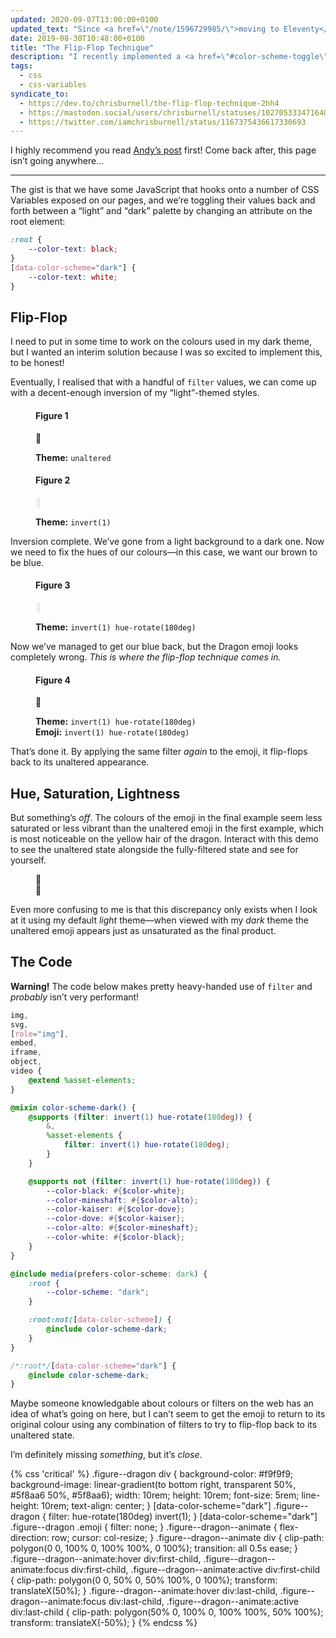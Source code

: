 ```yaml
---
updated: 2020-09-07T13:00:00+0100
updated_text: "Since <a href=\"/note/1596729985/\">moving to Eleventy</a> I have put a bit more thought and effort into how I would transition my design from light to dark, and no longer use the <code>filter()</code> technique described below."
date: 2019-08-30T10:48:00+0100
title: "The Flip-Flop Technique"
description: "I recently implemented a <a href=\"#color-scheme-toggle\">colour scheme toggler</a> in the footer of my website, following <a href=\"https://hankchizljaw.com\" rel=\"external\">Andy Bell’s</a> guide, <a href=\"https://hankchizljaw.com/wrote/create-a-user-controlled-dark-or-light-mode\" rel=\"external\">Create a user controlled dark or light mode</a>, and found a wonky but fun alternative solution for styling my dark theme which leverages CSS’s filter property."
tags:
  - css
  - css-variables
syndicate_to:
  - https://dev.to/chrisburnell/the-flip-flop-technique-2hh4
  - https://mastodon.social/users/chrisburnell/statuses/102705333471640919
  - https://twitter.com/iamchrisburnell/status/1167375436617330693
---
```


I highly recommend you read [Andy’s post](https://hankchizljaw.com/wrote/create-a-user-controlled-dark-or-light-mode/) first! Come back after, this page isn’t going anywhere…

--------

The gist is that we have some JavaScript that hooks onto a number of CSS Variables exposed on our pages, and we’re toggling their values back and forth between a <q>light</q> and <q>dark</q> palette by changing an attribute on the root element:

```css
:root {
    --color-text: black;
}
[data-color-scheme="dark"] {
    --color-text: white;
}
```

## Flip-Flop

I need to put in some time to work on the colours used in my dark theme, but I wanted an interim solution because I was so excited to implement this, to be honest!

Eventually, I realised that with a handful of `filter` values, we can come up with a decent-enough inversion of my <q>light</q>-themed styles.

<figure class="figure--dragon">
    <h4>Figure 1</h4>
    <div>
        <c-emoji aria-label="Dragon Face">🐲</c-emoji>
    </div>
    <p>
        <strong>Theme:</strong> <code>unaltered</code>
    </p>
</figure>

<figure class="figure--dragon">
    <h4>Figure 2</h4>
    <div style="filter: invert(1);">
        <c-emoji aria-label="Dragon Face">🐲</c-emoji>
    </div>
    <p>
        <strong>Theme:</strong> <code>invert(1)</code>
    </p>
</figure>

Inversion complete. We’ve gone from a light background to a dark one. Now we need to fix the hues of our colours—in this case, we want our brown to be blue.

<figure class="figure--dragon">
    <h4>Figure 3</h4>
    <div style="filter: invert(1) hue-rotate(180deg);">
        <c-emoji aria-label="Dragon Face">🐲</c-emoji>
    </div>
    <p>
        <strong>Theme:</strong> <code>invert(1) hue-rotate(180deg)</code>
    </p>
</figure>

Now we’ve managed to get our blue back, but the Dragon emoji looks completely wrong. *This is where the flip-flop technique comes in.*

<figure class="figure--dragon">
    <h4>Figure 4</h4>
    <div style="filter: invert(1) hue-rotate(180deg);">
        <c-emoji aria-label="Dragon Face" style="filter: invert(1) hue-rotate(180deg);">🐲</c-emoji>
    </div>
    <p>
        <strong>Theme:</strong> <code>invert(1) hue-rotate(180deg)</code>
        <br>
        <strong>Emoji:</strong> <code>invert(1) hue-rotate(180deg)</code>
    </p>
</figure>

That’s done it. By applying the same filter *again* to the emoji, it flip-flops back to its unaltered appearance.

## Hue, Saturation, Lightness

But something’s *off*. The colours of the emoji in the final example seem less saturated or less vibrant than the unaltered emoji in the first example, which is most noticeable on the yellow hair of the dragon. Interact with this demo to see the unaltered state alongside the fully-filtered state and see for yourself.

<figure class="figure--dragon  figure--dragon--animate" tabindex="0">
    <div>
        <c-emoji aria-label="Dragon Face">🐲</c-emoji>
    </div>
    <div style="filter: invert(1) hue-rotate(180deg);">
        <c-emoji aria-label="Dragon Face" style="filter: invert(1) hue-rotate(180deg);">🐲</c-emoji>
    </div>
</figure>

Even more confusing to me is that this discrepancy only exists when I look at it using my default *light* theme—when viewed with my *dark* theme the unaltered emoji appears just as unsaturated as the final product.

## The Code

<p class=" [ box  box--warning ] "><strong>Warning!</strong> The code below makes pretty heavy-handed use of <code>filter</code> and <em>probably</em> isn’t very performant!</p>

```scss
img,
svg,
[role="img"],
embed,
iframe,
object,
video {
    @extend %asset-elements;
}

@mixin color-scheme-dark() {
    @supports (filter: invert(1) hue-rotate(180deg)) {
        &,
        %asset-elements {
            filter: invert(1) hue-rotate(180deg);
        }
    }

    @supports not (filter: invert(1) hue-rotate(180deg)) {
        --color-black: #{$color-white};
        --color-mineshaft: #{$color-alto};
        --color-kaiser: #{$color-dove};
        --color-dove: #{$color-kaiser};
        --color-alto: #{$color-mineshaft};
        --color-white: #{$color-black};
    }
}

@include media(prefers-color-scheme: dark) {
    :root {
        --color-scheme: "dark";
    }

    :root:not([data-color-scheme]) {
        @include color-scheme-dark;
    }
}

/*:root*/[data-color-scheme="dark"] {
    @include color-scheme-dark;
}
```

Maybe someone knowledgable about colours or filters on the web has an idea of what’s going on here, but I can’t seem to get the emoji to return to its original colour using any combination of filters to try to flip-flop back to its unaltered state.

I’m definitely missing *something*, but it’s *close*.

{% css 'critical' %}
    .figure--dragon div {
        background-color: #f9f9f9;
        background-image: linear-gradient(to bottom right, transparent 50%, #5f8aa6 50%, #5f8aa6);
        width: 10rem;
        height: 10rem;
        font-size: 5rem;
        line-height: 10rem;
        text-align: center;
    }
    [data-color-scheme="dark"] .figure--dragon {
        filter: hue-rotate(180deg) invert(1);
    }
    [data-color-scheme="dark"] .figure--dragon .emoji {
        filter: none;
    }
    .figure--dragon--animate {
        flex-direction: row;
        cursor: col-resize;
    }
    .figure--dragon--animate div {
        clip-path: polygon(0 0, 100% 0, 100% 100%, 0 100%);
        transition: all 0.5s ease;
    }
    .figure--dragon--animate:hover div:first-child,
    .figure--dragon--animate:focus div:first-child,
    .figure--dragon--animate:active div:first-child {
        clip-path: polygon(0 0, 50% 0, 50% 100%, 0 100%);
        transform: translateX(50%);
    }
    .figure--dragon--animate:hover div:last-child,
    .figure--dragon--animate:focus div:last-child,
    .figure--dragon--animate:active div:last-child {
        clip-path: polygon(50% 0, 100% 0, 100% 100%, 50% 100%);
        transform: translateX(-50%);
    }
{% endcss %}
